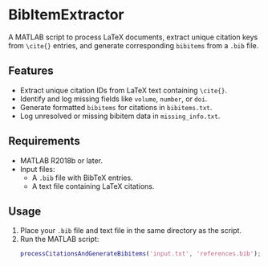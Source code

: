 # BibItemExtractor

A MATLAB script to process LaTeX documents, extract unique citation keys from `\cite{}` entries, and generate corresponding `bibitems` from a `.bib` file.

## Features
- Extract unique citation IDs from LaTeX text containing `\cite{}`.
- Identify and log missing fields like `volume`, `number`, or `doi`.
- Generate formatted `bibitems` for citations in `bibitems.txt`.
- Log unresolved or missing bibitem data in `missing_info.txt`.

## Requirements
- MATLAB R2018b or later.
- Input files:
  - A `.bib` file with BibTeX entries.
  - A text file containing LaTeX citations.

## Usage
1. Place your `.bib` file and text file in the same directory as the script.
2. Run the MATLAB script:
   ```matlab
   processCitationsAndGenerateBibitems('input.txt', 'references.bib');
